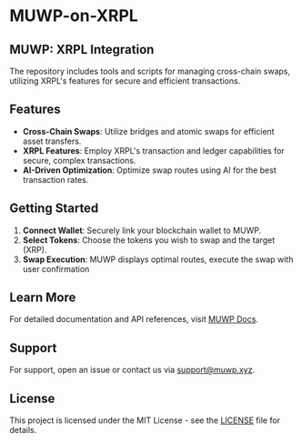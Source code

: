 # MUWP-on-XRPL

## MUWP: XRPL Integration

The repository includes tools and scripts for managing cross-chain swaps, utilizing XRPL's features for secure and efficient transactions.

## Features
- **Cross-Chain Swaps**: Utilize bridges and atomic swaps for efficient asset transfers.
- **XRPL Features**: Employ XRPL's transaction and ledger capabilities for secure, complex transactions.
- **AI-Driven Optimization**: Optimize swap routes using AI for the best transaction rates.

## Getting Started
1. **Connect Wallet**: Securely link your blockchain wallet to MUWP.
2. **Select Tokens**: Choose the tokens you wish to swap and the target (XRP).
3. **Swap Execution**: MUWP displays optimal routes, execute the swap with user confirmation

## Learn More
For detailed documentation and API references, visit [MUWP Docs](https://docs.muwp.xyz/).

## Support
For support, open an issue or contact us via [support@muwp.xyz](mailto:support@muwp.xyz).

## License
This project is licensed under the MIT License - see the [LICENSE](LICENSE) file for details.
